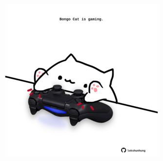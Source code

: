 <!-- built at 14/02/2025, 18:00:42 UTC -->
<p align="center">
  <img width="500" height="500" src="./ReadmeImage.svg">
</p>
